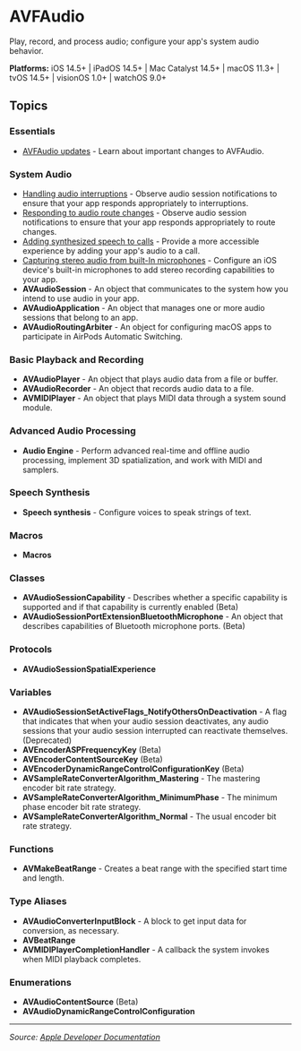 # AVFAudio

Play, record, and process audio; configure your app's system audio behavior.

**Platforms:** iOS 14.5+ | iPadOS 14.5+ | Mac Catalyst 14.5+ | macOS 11.3+ | tvOS 14.5+ | visionOS 1.0+ | watchOS 9.0+

## Topics

### Essentials
- [AVFAudio updates](https://developer.apple.com/documentation/avfaudio/avfaudio_updates) - Learn about important changes to AVFAudio.

### System Audio
- [Handling audio interruptions](https://developer.apple.com/documentation/avfaudio/handling_audio_interruptions) - Observe audio session notifications to ensure that your app responds appropriately to interruptions.
- [Responding to audio route changes](https://developer.apple.com/documentation/avfaudio/responding_to_audio_route_changes) - Observe audio session notifications to ensure that your app responds appropriately to route changes.
- [Adding synthesized speech to calls](https://developer.apple.com/documentation/avfaudio/adding_synthesized_speech_to_calls) - Provide a more accessible experience by adding your app's audio to a call.
- [Capturing stereo audio from built-In microphones](https://developer.apple.com/documentation/avfaudio/capturing_stereo_audio_from_built-in_microphones) - Configure an iOS device's built-in microphones to add stereo recording capabilities to your app.
- **AVAudioSession** - An object that communicates to the system how you intend to use audio in your app.
- **AVAudioApplication** - An object that manages one or more audio sessions that belong to an app.
- **AVAudioRoutingArbiter** - An object for configuring macOS apps to participate in AirPods Automatic Switching.

### Basic Playback and Recording
- **AVAudioPlayer** - An object that plays audio data from a file or buffer.
- **AVAudioRecorder** - An object that records audio data to a file.
- **AVMIDIPlayer** - An object that plays MIDI data through a system sound module.

### Advanced Audio Processing
- **Audio Engine** - Perform advanced real-time and offline audio processing, implement 3D spatialization, and work with MIDI and samplers.

### Speech Synthesis
- **Speech synthesis** - Configure voices to speak strings of text.

### Macros
- **Macros**

### Classes
- **AVAudioSessionCapability** - Describes whether a specific capability is supported and if that capability is currently enabled (Beta)
- **AVAudioSessionPortExtensionBluetoothMicrophone** - An object that describes capabilities of Bluetooth microphone ports. (Beta)

### Protocols
- **AVAudioSessionSpatialExperience**

### Variables
- **AVAudioSessionSetActiveFlags_NotifyOthersOnDeactivation** - A flag that indicates that when your audio session deactivates, any audio sessions that your audio session interrupted can reactivate themselves. (Deprecated)
- **AVEncoderASPFrequencyKey** (Beta)
- **AVEncoderContentSourceKey** (Beta)
- **AVEncoderDynamicRangeControlConfigurationKey** (Beta)
- **AVSampleRateConverterAlgorithm_Mastering** - The mastering encoder bit rate strategy.
- **AVSampleRateConverterAlgorithm_MinimumPhase** - The minimum phase encoder bit rate strategy.
- **AVSampleRateConverterAlgorithm_Normal** - The usual encoder bit rate strategy.

### Functions
- **AVMakeBeatRange** - Creates a beat range with the specified start time and length.

### Type Aliases
- **AVAudioConverterInputBlock** - A block to get input data for conversion, as necessary.
- **AVBeatRange**
- **AVMIDIPlayerCompletionHandler** - A callback the system invokes when MIDI playback completes.

### Enumerations
- **AVAudioContentSource** (Beta)
- **AVAudioDynamicRangeControlConfiguration**

---

*Source: [Apple Developer Documentation](https://developer.apple.com/documentation/AVFAudio)*